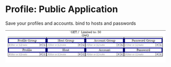 # Profile: Public Application

Save your profiles and accounts. bind to hosts and passwords

![Example](../STATIC/profile.jpg)